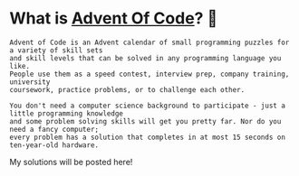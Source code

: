 # What is [Advent Of Code](https://adventofcode.com/2023/about)? 🎄
```
Advent of Code is an Advent calendar of small programming puzzles for a variety of skill sets 
and skill levels that can be solved in any programming language you like. 
People use them as a speed contest, interview prep, company training, university 
coursework, practice problems, or to challenge each other.

You don't need a computer science background to participate - just a little programming knowledge 
and some problem solving skills will get you pretty far. Nor do you need a fancy computer; 
every problem has a solution that completes in at most 15 seconds on ten-year-old hardware.
```
My solutions will be posted here!
